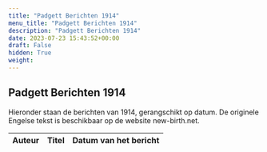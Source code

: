 ```yaml
---
title: "Padgett Berichten 1914"
menu_title: "Padgett Berichten 1914"
description: "Padgett Berichten 1914"
date: 2023-07-23 15:43:52+00:00
draft: False
hidden: True
weight:
---
```

## Padgett Berichten 1914

Hieronder staan de berichten van 1914, gerangschikt op datum. De originele Engelse tekst is beschikbaar op de website new-birth.net.

**Auteur** | **Titel** | **Datum van het bericht**
---|---|---
